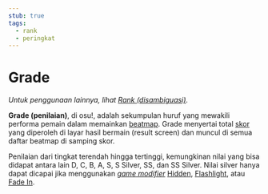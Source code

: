 ```yaml
---
stub: true
tags:
  - rank
  - peringkat
---
```


# Grade

*Untuk penggunaan lainnya, lihat [Rank (disambiguasi)](/wiki/Disambiguation/Rank).*

**Grade (penilaian)**, di osu!, adalah sekumpulan huruf yang mewakili performa pemain dalam memainkan [beatmap](/wiki/Beatmap). Grade menyertai total [skor](/wiki/Score) yang diperoleh di layar hasil bermain (result screen) dan muncul di semua daftar beatmap di samping skor.

Penilaian dari tingkat terendah hingga tertinggi, kemungkinan nilai yang bisa didapat antara lain D, C, B, A, S, S Silver, SS, dan SS Silver. Nilai silver hanya dapat dicapai jika menggunakan *[game modifier](/wiki/Game_modifier)* [Hidden](/wiki/Game_modifier/Hidden), [Flashlight](/wiki/Game_modifier/Flashlight), atau [Fade In](/wiki/Game_modifier/Fade_In).
